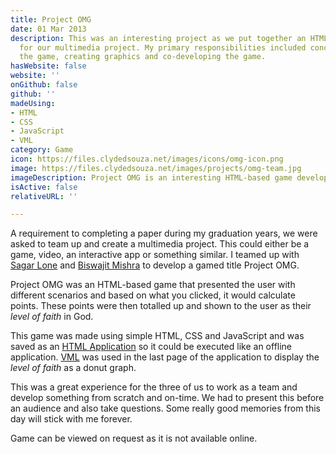 ```yaml
---
title: Project OMG
date: 01 Mar 2013
description: This was an interesting project as we put together an HTML-based game
  for our multimedia project. My primary responsibilities included conceptualizing
  the game, creating graphics and co-developing the game.
hasWebsite: false
website: ''
onGithub: false
github: ''
madeUsing:
- HTML
- CSS
- JavaScript
- VML
category: Game
icon: https://files.clydedsouza.net/images/icons/omg-icon.png
image: https://files.clydedsouza.net/images/projects/omg-team.jpg
imageDescription: Project OMG is an interesting HTML-based game developed in 2013
isActive: false
relativeURL: ''

---
```

A requirement to completing a paper during my graduation years, we were asked to team up and create a multimedia project. This could either be a game, video, an interactive app or something similar. I teamed up with [Sagar Lone](https://twitter.com/saglone) and [Biswajit Mishra](https://www.linkedin.com/in/biswajit-mishra-3bba78137) to develop a gamed title Project OMG.

Project OMG was an HTML-based game that presented the user with different scenarios and based on what you clicked, it would calculate points. These points were then totalled up and shown to the user as their _level of faith_ in God. 

This game was made using simple HTML, CSS and JavaScript and was saved as an [HTML Application](https://en.wikipedia.org/wiki/HTML_Application) so it could be executed like an offline application. [VML](https://en.wikipedia.org/wiki/Vector_Markup_Language) was used in the last page of the application to display the _level of faith_ as a donut graph. 

This was a great experience for the three of us to work as a team and develop something from scratch and on-time. We had to present this before an audience and also take questions. Some really good memories from this day will stick with me forever. 

Game can be viewed on request as it is not available online.